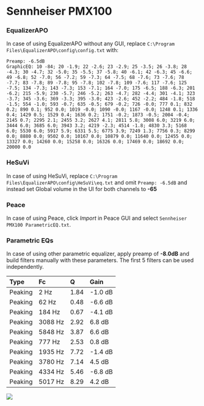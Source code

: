 # Sennheiser PMX100

### EqualizerAPO
In case of using EqualizerAPO without any GUI, replace `C:\Program Files\EqualizerAPO\config\config.txt`
with:
```
Preamp: -6.5dB
GraphicEQ: 10 -84; 20 -1.9; 22 -2.6; 23 -2.9; 25 -3.5; 26 -3.8; 28 -4.3; 30 -4.7; 32 -5.0; 35 -5.5; 37 -5.8; 40 -6.1; 42 -6.3; 45 -6.6; 49 -6.8; 52 -7.0; 56 -7.2; 59 -7.3; 64 -7.5; 68 -7.6; 73 -7.6; 78 -7.7; 83 -7.8; 89 -7.8; 95 -7.8; 102 -7.8; 109 -7.6; 117 -7.6; 125 -7.5; 134 -7.3; 143 -7.3; 153 -7.1; 164 -7.0; 175 -6.5; 188 -6.3; 201 -6.2; 215 -5.9; 230 -5.7; 246 -5.2; 263 -4.7; 282 -4.4; 301 -4.1; 323 -3.7; 345 -3.6; 369 -3.3; 395 -3.0; 423 -2.6; 452 -2.2; 484 -1.8; 518 -1.5; 554 -1.0; 593 -0.7; 635 -0.5; 679 -0.2; 726 -0.0; 777 0.1; 832 0.2; 890 0.1; 952 0.0; 1019 -0.0; 1090 -0.0; 1167 -0.0; 1248 0.1; 1336 0.4; 1429 0.5; 1529 0.4; 1636 0.2; 1751 -0.2; 1873 -0.5; 2004 -0.4; 2145 0.7; 2295 2.1; 2455 3.2; 2627 4.1; 2811 5.8; 3008 6.0; 3219 6.0; 3444 6.0; 3685 6.0; 3943 3.2; 4219 -2.3; 4514 -1.8; 4830 3.3; 5168 6.0; 5530 6.0; 5917 5.9; 6331 5.5; 6775 3.9; 7249 1.3; 7756 0.3; 8299 0.0; 8880 0.0; 9502 0.0; 10167 0.0; 10879 0.0; 11640 0.0; 12455 0.0; 13327 0.0; 14260 0.0; 15258 0.0; 16326 0.0; 17469 0.0; 18692 0.0; 20000 0.0
```

### HeSuVi
In case of using HeSuVi, replace `C:\Program Files\EqualizerAPO\config\HeSuVi\eq.txt` and omit `Preamp:
-6.5dB` and instead set Global volume in the UI for both channels to **-65**

### Peace
In case of using Peace, click *Import* in Peace GUI and select `Sennheiser PMX100 ParametricEQ.txt`.

### Parametric EQs
In case of using other parametric equalizer, apply preamp of **-8.0dB** and build filters manually with
these parameters. The first 5 filters can be used independently.

| Type    | Fc      |    Q | Gain    |
|:--------|:--------|:-----|:--------|
| Peaking | 2 Hz    | 1.84 | -1.0 dB |
| Peaking | 62 Hz   | 0.48 | -6.6 dB |
| Peaking | 184 Hz  | 0.67 | -4.1 dB |
| Peaking | 3088 Hz | 2.92 | 6.8 dB  |
| Peaking | 5848 Hz | 3.87 | 6.6 dB  |
| Peaking | 777 Hz  | 2.53 | 0.8 dB  |
| Peaking | 1935 Hz | 7.72 | -1.4 dB |
| Peaking | 3780 Hz | 7.14 | 4.5 dB  |
| Peaking | 4334 Hz | 5.46 | -6.8 dB |
| Peaking | 5017 Hz | 8.29 | 4.2 dB  |

![](https://raw.githubusercontent.com/jaakkopasanen/AutoEq/master/results/headphonecom/headphonecom/Sennheiser%20PMX100/Sennheiser%20PMX100.png)